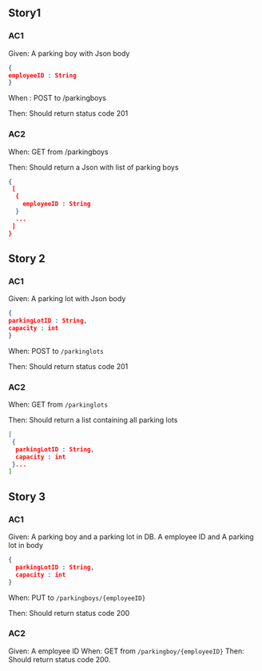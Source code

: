 ## Story1
### AC1
Given: A parking boy with Json body
```json
{
employeeID : String
}
```
When : POST to /parkingboys

Then: Should return status code 201
### AC2
When: GET from /parkingboys

Then: Should return a Json with list of parking boys
```json
{
 [
  {
    employeeID : String
  }
  ...
 ]
}
```

## Story 2
### AC1
Given: A parking lot with Json body
```json
{
parkingLotID : String,
capacity : int
}
```
When: POST to `/parkinglots`

Then: Should return status code 201

### AC2
When: GET from `/parkinglots`

Then: Should return a list containing all parking lots
```json
[
 {
  parkingLotID : String,
  capacity : int
 }...
]
```
## Story 3
### AC1
Given: A parking boy and a parking lot in DB. A employee ID and A parking lot in body
```json
{
  parkingLotID : String,
  capacity : int
}
```
When: PUT to ``/parkingboys/{employeeID}``

Then: Should return status code 200

### AC2
Given: A employee ID
When: GET from ``/parkingboy/{employeeID}``
Then: Should return status code 200.
